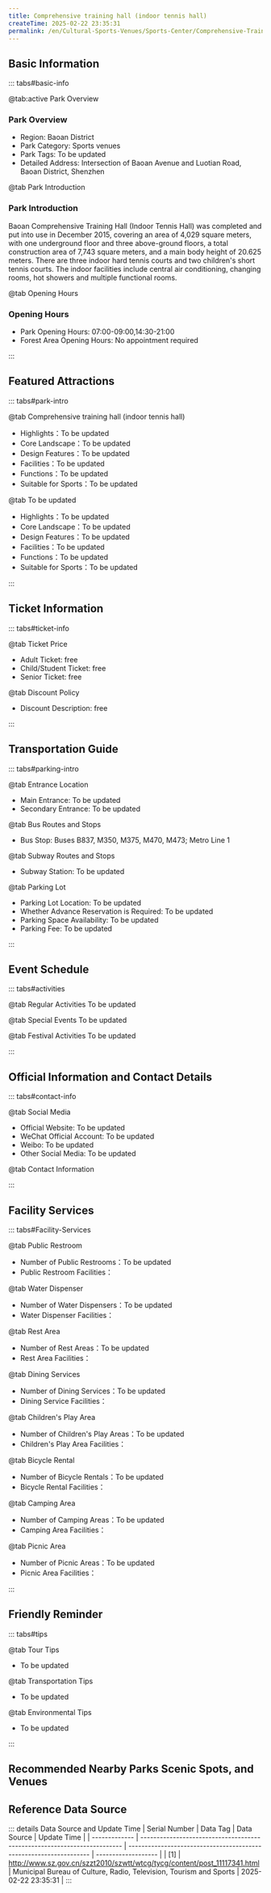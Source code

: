 ```yaml
---
title: Comprehensive training hall (indoor tennis hall)
createTime: 2025-02-22 23:35:31
permalink: /en/Cultural-Sports-Venues/Sports-Center/Comprehensive-Training-Hall-(Indoor-Tennis-Hall)/
---
```



<script setup>
import ImageSwiper from '/.vuepress/theme/components/ImageSwiper.vue'
// 轮播图数据
const swiperItems = [
    {
                link: 'http://www.sz.gov.cn/img/4/4097/4097274/11117341.jpg',
                title: 'Comprehensive training hall (indoor tennis hall)',
                description: 'Baoan Comprehensive Training Hall (Indoor Tennis Hall) was completed and put into use in December 20...',
                author: 'Municipal Bureau of Culture, Radio, Television, Tourism and Sports',
                date: '2025/02/23'
                },
  {
                link: 'http://www.sz.gov.cn/img/4/4097/4097274/11117341.jpg',
                title: 'Comprehensive training hall (indoor tennis hall)',
                description: 'Baoan Comprehensive Training Hall (Indoor Tennis Hall) was completed and put into use in December 20...',
                author: 'Municipal Bureau of Culture, Radio, Television, Tourism and Sports',
                date: '2025/02/23'
                }
]
// 配置项
const swiperConfig = {
  height: 500,
  showInfo: true
}
</script>
<!-- 轮播图组件 -->
<ImageSwiper :items="swiperItems" :config="swiperConfig" />



## Basic Information

::: tabs#basic-info

@tab:active Park Overview
### Park Overview
- Region: Baoan District
- Park Category: Sports venues
- Park Tags: To be updated
- Detailed Address: Intersection of Baoan Avenue and Luotian Road, Baoan District, Shenzhen

@tab Park Introduction
### Park Introduction
Baoan Comprehensive Training Hall (Indoor Tennis Hall) was completed and put into use in December 2015, covering an area of 4,029 square meters, with one underground floor and three above-ground floors, a total construction area of 7,743 square meters, and a main body height of 20.625 meters. There are three indoor hard tennis courts and two children's short tennis courts. The indoor facilities include central air conditioning, changing rooms, hot showers and multiple functional rooms.

@tab Opening Hours
### Opening Hours
- Park Opening Hours: 07:00-09:00,14:30-21:00
- Forest Area Opening Hours: No appointment required

:::

## Featured Attractions

::: tabs#park-intro

@tab Comprehensive training hall (indoor tennis hall)
<ImageCard
image="http://www.sz.gov.cn/img/4/4097/4097274/11117341.jpg"
    title="Comprehensive training hall (indoor tennis hall)"
    description="Baoan Comprehensive Training Hall (Indoor Tennis Hall) was completed and put into use in December 2015, covering an area of 4,029 square meters, with one underground floor and three above-ground floors, a total construction area of 7,743 square meters, and a main body height of 20.625 meters. There are three indoor hard tennis courts and two children's short tennis courts. The indoor facilities include central air conditioning, changing rooms, hot showers and multiple functional rooms."
    date=""
    author="Municipal Bureau of Culture, Radio, Television, Tourism and Sports"
/>


- Highlights：To be updated
- Core Landscape：To be updated
- Design Features：To be updated
- Facilities：To be updated
- Functions：To be updated
- Suitable for Sports：To be updated

@tab To be updated
<ImageCard
image="http://www.sz.gov.cn/img/4/4097/4097274/11117341.jpg"
    title="Comprehensive training hall (indoor tennis hall)"
    description="Baoan Comprehensive Training Hall (Indoor Tennis Hall) was completed and put into use in December 2015, covering an area of 4,029 square meters, with one underground floor and three above-ground floors, a total construction area of 7,743 square meters, and a main body height of 20.625 meters. There are three indoor hard tennis courts and two children's short tennis courts. The indoor facilities include central air conditioning, changing rooms, hot showers and multiple functional rooms."
    date=""
    author="Municipal Bureau of Culture, Radio, Television, Tourism and Sports"
/>


- Highlights：To be updated
- Core Landscape：To be updated
- Design Features：To be updated
- Facilities：To be updated
- Functions：To be updated
- Suitable for Sports：To be updated

:::

## Ticket Information

::: tabs#ticket-info

@tab Ticket Price
- Adult Ticket: free
- Child/Student Ticket: free
- Senior Ticket: free

@tab Discount Policy
- Discount Description: free

:::

## Transportation Guide

::: tabs#parking-intro

@tab Entrance Location
- Main Entrance: To be updated
- Secondary Entrance: To be updated

@tab Bus Routes and Stops
- Bus Stop: Buses B837, M350, M375, M470, M473; Metro Line 1

@tab Subway Routes and Stops
- Subway Station: To be updated

@tab Parking Lot
- Parking Lot Location: To be updated
- Whether Advance Reservation is Required: To be updated
- Parking Space Availability: To be updated
- Parking Fee: To be updated

:::

## Event Schedule

::: tabs#activities

@tab Regular Activities
To be updated

@tab Special Events
To be updated

@tab Festival Activities
To be updated

:::

## Official Information and Contact Details

::: tabs#contact-info

@tab Social Media
- Official Website: To be updated
- WeChat Official Account: To be updated
- Weibo: To be updated
- Other Social Media: To be updated

@tab Contact Information

:::

## Facility Services

::: tabs#Facility-Services

@tab Public Restroom
- Number of Public Restrooms：To be updated
- Public Restroom Facilities：

@tab Water Dispenser
- Number of Water Dispensers：To be updated
- Water Dispenser Facilities：

@tab Rest Area
- Number of Rest Areas：To be updated
- Rest Area Facilities：

@tab Dining Services
- Number of Dining Services：To be updated
- Dining Service Facilities：

@tab Children's Play Area
- Number of Children's Play Areas：To be updated
- Children's Play Area Facilities：

@tab Bicycle Rental
- Number of Bicycle Rentals：To be updated
- Bicycle Rental Facilities：

@tab Camping Area
- Number of Camping Areas：To be updated
- Camping Area Facilities：

@tab Picnic Area
- Number of Picnic Areas：To be updated
- Picnic Area Facilities：

:::

## Friendly Reminder

::: tabs#tips

@tab Tour Tips
- To be updated

@tab Transportation Tips
- To be updated

@tab Environmental Tips
- To be updated

:::

## Recommended Nearby Parks Scenic Spots, and Venues

<CardGrid>
  <ImageCard
        image="http://www.sz.gov.cn/img/4/4097/4097275/11117342.jpg"
        title="Baoan Swimming Pool"
        description="Baoan Swimming Pool was put into use in 2006, with a construction area of 25,000 square meters and a building height of 15.27 meters. The water area is 5,662.5 square meters, and the swimming pool has 1,200 seats for spectators. Baoan Swimming Pool has 1 competition standard pool, 1 training pool, 1 children's pool, and 2 children's play pools. Baoan Swimming Pool has 1 50-meter constant temperature standard competition pool with 10 lanes and 1 50-meter constant temperature training pool with 4 lanes. Baoan Swimming Pool was completed and put into use in September 2009, with a construction area of 21,100 square meters and a building height of 22.25 meters. The swimming pool has 3,000 seats for spectators, 6 seats for the disabled, 42 seats for the rostrum, and a total of 900 parking spaces. The swimming pool is divided into three floors, with two floors for the inner field. The first floor has a swimming pool as well as changing rooms, storage rooms, shower rooms, infirmary, competition function rooms, etc.; the second floor has office rooms, broadcasting function rooms, audio equipment rooms, etc.; the basement has water treatment and disinfection equipment rooms, air-conditioning equipment rooms, power distribution rooms and parking lots, etc."
        href="/en/Cultural-Sports-Venues/Sports-Center/Bao'an-Swimming-Pool/"
        author="To be updated"
        date="2025/01/02"
      />
      <ImageCard
        image="http://www.sz.gov.cn/img/4/4097/4097275/11117342.jpg"
        title="Baoan Swimming Pool"
        description="Baoan Swimming Pool was put into use in 2006, with a construction area of 25,000 square meters and a building height of 15.27 meters. The water area is 5,662.5 square meters, and the swimming pool has 1,200 seats for spectators. Baoan Swimming Pool has 1 competition standard pool, 1 training pool, 1 children's pool, and 2 children's play pools. Baoan Swimming Pool has 1 50-meter constant temperature standard competition pool with 10 lanes and 1 50-meter constant temperature training pool with 4 lanes. Baoan Swimming Pool was completed and put into use in September 2009, with a construction area of 21,100 square meters and a building height of 22.25 meters. The swimming pool has 3,000 seats for spectators, 6 seats for the disabled, 42 seats for the rostrum, and a total of 900 parking spaces. The swimming pool is divided into three floors, with two floors for the inner field. The first floor has a swimming pool as well as changing rooms, storage rooms, shower rooms, infirmary, competition function rooms, etc.; the second floor has office rooms, broadcasting function rooms, audio equipment rooms, etc.; the basement has water treatment and disinfection equipment rooms, air-conditioning equipment rooms, power distribution rooms and parking lots, etc."
        href="/en/Cultural-Sports-Venues/Sports-Center/Bao'an-Swimming-Pool/"
        author="To be updated"
        date="2025/01/02"
      />
    </CardGrid>


## Reference Data Source

::: details Data Source and Update Time
| Serial Number | Data Tag                                                                 | Data Source                                                        | Update Time         |
| ------------- | ------------------------------------------------------------------------ | ------------------------------------------------------------------ | ------------------- |
| [1]           | http://www.sz.gov.cn/szzt2010/szwtt/wtcg/tycg/content/post_11117341.html | Municipal Bureau of Culture, Radio, Television, Tourism and Sports | 2025-02-22 23:35:31 |
:::

